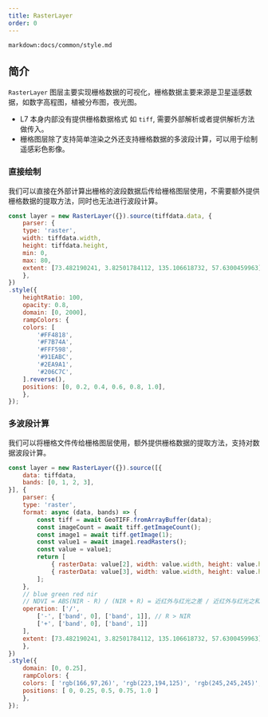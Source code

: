 ```yaml
---
title: RasterLayer
order: 0
---
```


`markdown:docs/common/style.md`

## 简介

`RasterLayer` 图层主要实现栅格数据的可视化，栅格数据主要来源是卫星遥感数据，如数字高程图，植被分布图，夜光图。

- L7 本身内部没有提供栅格数据格式 如 `tiff`, 需要外部解析或者提供解析方法做传入。
- 栅格图层除了支持简单渲染之外还支持栅格数据的多波段计算，可以用于绘制遥感彩色影像。

### 直接绘制

我们可以直接在外部计算出栅格的波段数据后传给栅格图层使用，不需要额外提供栅格数据的提取方法，同时也无法进行波段计算。

```js
const layer = new RasterLayer({}).source(tiffdata.data, {
    parser: {
    type: 'raster',
    width: tiffdata.width,
    height: tiffdata.height,
    min: 0,
    max: 80,
    extent: [73.482190241, 3.82501784112, 135.106618732, 57.6300459963],
    },
})
.style({
    heightRatio: 100,
    opacity: 0.8,
    domain: [0, 2000],
    rampColors: {
    colors: [
        '#FF4818',
        '#F7B74A',
        '#FFF598',
        '#91EABC',
        '#2EA9A1',
        '#206C7C',
    ].reverse(),
    positions: [0, 0.2, 0.4, 0.6, 0.8, 1.0],
    },
});
```
### 多波段计算

我们可以将栅格文件传给栅格图层使用，额外提供栅格数据的提取方法，支持对数据波段计算。

```javascript
const layer = new RasterLayer({}).source([{
    data: tiffdata,
    bands: [0, 1, 2, 3],
}], {
    parser: {
    type: 'raster',
    format: async (data, bands) => {
        const tiff = await GeoTIFF.fromArrayBuffer(data);
        const imageCount = await tiff.getImageCount();
        const image1 = await tiff.getImage(1);
        const value1 = await image1.readRasters();
        const value = value1;
        return [
            { rasterData: value[2], width: value.width, height: value.height }, // R
            { rasterData: value[3], width: value.width, height: value.height }, // NIR
        ];
    },
    // blue green red nir
    // NDVI = ABS(NIR - R) / (NIR + R) = 近红外与红光之差 / 近红外与红光之和
    operation: ['/', 
        ['-', ['band', 0], ['band', 1]], // R > NIR
        ['+', ['band', 0], ['band', 1]]
    ],
    extent: [73.482190241, 3.82501784112, 135.106618732, 57.6300459963],
    },
})
.style({
    domain: [0, 0.25],
    rampColors: {
    colors: [ 'rgb(166,97,26)', 'rgb(223,194,125)', 'rgb(245,245,245)', 'rgb(128,205,193)', 'rgb(1,133,113)' ],
    positions: [ 0, 0.25, 0.5, 0.75, 1.0 ]
    },
});
```
